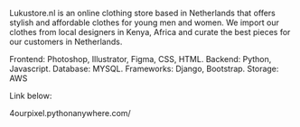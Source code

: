 Lukustore.nl is an online clothing store based in Netherlands that offers stylish and affordable clothes for young men and women. We import our clothes from local designers in Kenya, Africa and curate the best pieces for our customers in Netherlands.

Frontend: Photoshop, Illustrator, Figma, CSS, HTML.
Backend: Python, Javascript.
Database: MYSQL.
Frameworks: Django, Bootstrap.
Storage: AWS

Link below:

4ourpixel.pythonanywhere.com/
